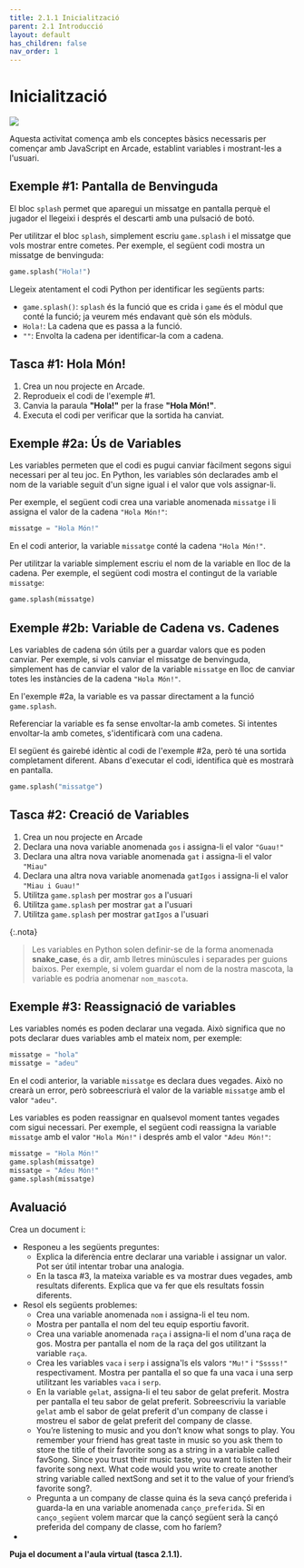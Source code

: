 ```yaml
---
title: 2.1.1 Inicialització
parent: 2.1 Introducció
layout: default
has_children: false
nav_order: 1
---
```


# Inicialització

![](../../images/initialization.png)

Aquesta activitat comença amb els conceptes bàsics necessaris per començar amb JavaScript en Arcade, establint variables i mostrant-les a l'usuari.

## Exemple #1: Pantalla de Benvinguda

El bloc `splash` permet que aparegui un missatge en pantalla perquè el jugador el llegeixi i després el descarti amb una pulsació de botó.

Per utilitzar el bloc `splash`, simplement escriu `game.splash` i el missatge que vols mostrar entre cometes. Per exemple, el següent codi mostra un missatge de benvinguda:

```python
game.splash("Hola!")
```

Llegeix atentament el codi Python per identificar les següents parts:

- `game.splash()`: `splash` és la funció que es crida i `game` és el mòdul que conté la funció; ja veurem més endavant què són els mòduls.
- `Hola!`: La cadena que es passa a la funció.
- `""`: Envolta la cadena per identificar-la com a cadena.


## Tasca #1: Hola Món!

1. Crea un nou projecte en Arcade.
2. Reprodueix el codi de l'exemple #1.
3. Canvia la paraula **"Hola!"** per la frase **"Hola Món!"**.
4. Executa el codi per verificar que la sortida ha canviat.

## Exemple #2a: Ús de Variables

Les variables permeten que el codi es pugui canviar fàcilment segons sigui necessari per al teu joc. En Python, les variables són declarades amb el nom de la variable seguit d'un signe igual i el valor que vols assignar-li.

Per exemple, el següent codi crea una variable anomenada `missatge` i li assigna el valor de la cadena `"Hola Món!"`:

```python
missatge = "Hola Món!"
```

En el codi anterior, la variable `missatge` conté la cadena `"Hola Món!"`.

Per utilitzar la variable simplement escriu el nom de la variable en lloc de la cadena. Per exemple, el següent codi mostra el contingut de la variable `missatge`:

```python
game.splash(missatge)
```

## Exemple #2b: Variable de Cadena vs. Cadenes

Les variables de cadena són útils per a guardar valors que es poden canviar. Per exemple, si vols canviar el missatge de benvinguda, simplement has de canviar el valor de la variable `missatge` en lloc de canviar totes les instàncies de la cadena `"Hola Món!"`.

En l'exemple #2a, la variable es va passar directament a la funció ```game.splash```.

Referenciar la variable es fa sense envoltar-la amb cometes. Si intentes envoltar-la amb cometes, s'identificarà com una cadena.

El següent és gairebé idèntic al codi de l'exemple #2a, però té una sortida completament diferent. Abans d'executar el codi, identifica què es mostrarà en pantalla.

```python
game.splash("missatge")
```

## Tasca #2: Creació de Variables

1. Crea un nou projecte en Arcade
2. Declara una nova variable anomenada `gos` i assigna-li el valor `"Guau!"`
3. Declara una altra nova variable anomenada `gat` i assigna-li el valor `"Miau"`
4. Declara una altra nova variable anomenada `gatIgos` i assigna-li el valor `"Miau i Guau!"`
5. Utilitza ```game.splash``` per mostrar `gos` a l'usuari
6. Utilitza ```game.splash``` per mostrar `gat` a l'usuari
7. Utilitza ```game.splash``` per mostrar `gatIgos` a l'usuari

{:.nota}
> Les variables en Python solen definir-se de la forma anomenada **snake_case**, és a dir, amb lletres minúscules i separades per guions baixos.
> Per exemple, si volem guardar el nom de la nostra mascota, la variable es podria anomenar `nom_mascota`.

## Exemple #3: Reassignació de variables

Les variables només es poden declarar una vegada. Això significa que no pots declarar dues variables amb el mateix nom, per exemple:

```python
missatge = "hola"
missatge = "adeu"
```

En el codi anterior, la variable `missatge` es declara dues vegades. Això no crearà un error, però sobreescriurà el valor de la variable `missatge` amb el valor `"adeu"`.

Les variables es poden reassignar en qualsevol moment tantes vegades com sigui necessari. Per exemple, el següent codi reassigna la variable `missatge` amb el valor `"Hola Món!"` i després amb el valor `"Adeu Món!"`:

```python
missatge = "Hola Món!"
game.splash(missatge)
missatge = "Adeu Món!"
game.splash(missatge)
```

## Avaluació

Crea un document i:

- Responeu a les següents preguntes:
  - Explica la diferència entre declarar una variable i assignar un valor. Pot ser útil intentar trobar una analogia.
  - En la tasca #3, la mateixa variable es va mostrar dues vegades, amb resultats diferents. Explica que va fer que els resultats fossin diferents.
- Resol els següents problemes:
  - Crea una variable anomenada `nom` i assigna-li el teu nom.
  - Mostra per pantalla el nom del teu equip esportiu favorit.
  - Crea una variable anomenada `raça` i assigna-li el nom d'una raça de gos. Mostra per pantalla el nom de la raça del gos utilitzant la variable `raça`.
  - Crea les variables `vaca` i `serp` i assigna'ls els valors `"Mu!"` i `"Sssss!"` respectivament. Mostra per pantalla el so que fa una vaca i una serp utilitzant les variables `vaca` i `serp`.
  - En la variable `gelat`, assigna-li el teu sabor de gelat preferit. Mostra per pantalla el teu sabor de gelat preferit. Sobreescriviu la variable `gelat` amb el sabor de gelat preferit d'un company de classe i mostreu el sabor de gelat preferit del company de classe.
  - You’re listening to music and you don’t know what songs to play. You remember your friend has great taste in music so you ask them to store the title of their favorite song as a string in a variable called favSong. Since you trust their music taste, you want to listen to their favorite song next. What code would you write to create another string variable called nextSong and set it to the value of your friend’s favorite song?.
  - Pregunta a un company de classe quina és la seva cançó preferida i guarda-la en una variable anomenada `canço_preferida`. Si en `canço_següent` volem marcar que la cançó següent serà la cançó preferida del company de classe, com ho faríem? 
- 
**Puja el document a l'aula virtual (tasca 2.1.1).**
